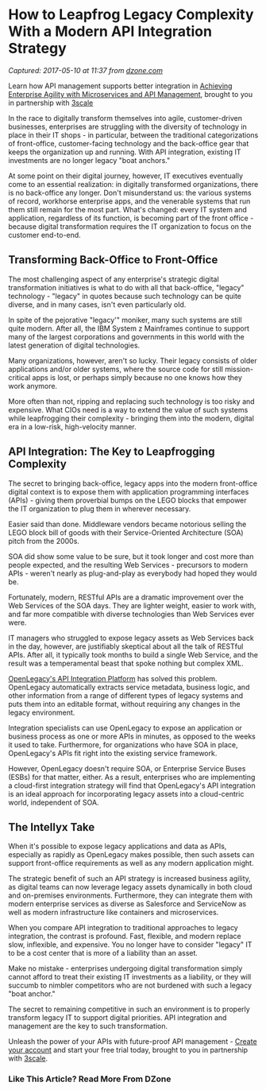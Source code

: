 # How to Leapfrog Legacy Complexity With a Modern API Integration Strategy

_Captured: 2017-05-10 at 11:37 from [dzone.com](https://dzone.com/articles/how-to-leapfrog-legacy-complexity-with-a-modern-ap?utm_medium=twitter&utm_source=dlvr.it&utm_campaign=Feed:%20dzone%2Fintegration)_

Learn how API management supports better integration in [Achieving Enterprise Agility with Microservices and API Management](https://dzone.com/go?i=126027&u=http%3A%2F%2Fpages.3scale.net%2Fmicroservices-api-management-dzinteg.html), brought to you in partnership with [3scale](https://dzone.com/go?i=126027&u=https%3A%2F%2Fwww.3scale.net%2F%3Futm_campaign%3Ddzintegration%26utm_source%3Ddzoneint%26utm_content%3Dbumper)

In the race to digitally transform themselves into agile, customer-driven businesses, enterprises are struggling with the diversity of technology in place in their IT shops - in particular, between the traditional categorizations of front-office, customer-facing technology and the back-office gear that keeps the organization up and running. With API integration, existing IT investments are no longer legacy "boat anchors."

At some point on their digital journey, however, IT executives eventually come to an essential realization: in digitally transformed organizations, there is no back-office any longer. Don't misunderstand us: the various systems of record, workhorse enterprise apps, and the venerable systems that run them still remain for the most part. What's changed: every IT system and application, regardless of its function, is becoming part of the front office - because digital transformation requires the IT organization to focus on the customer end-to-end.

## **Transforming Back-Office to Front-Office**

The most challenging aspect of any enterprise's strategic digital transformation initiatives is what to do with all that back-office, "legacy" technology - "legacy" in quotes because such technology can be quite diverse, and in many cases, isn't even particularly old.

In spite of the pejorative "legacy'" moniker, many such systems are still quite modern. After all, the IBM System z Mainframes continue to support many of the largest corporations and governments in this world with the latest generation of digital technologies.

Many organizations, however, aren't so lucky. Their legacy consists of older applications and/or older systems, where the source code for still mission-critical apps is lost, or perhaps simply because no one knows how they work anymore.

More often than not, ripping and replacing such technology is too risky and expensive. What CIOs need is a way to extend the value of such systems while leapfrogging their complexity - bringing them into the modern, digital era in a low-risk, high-velocity manner.

## **API Integration: The Key to Leapfrogging Complexity**

The secret to bringing back-office, legacy apps into the modern front-office digital context is to expose them with application programming interfaces (APIs) - giving them proverbial bumps on the LEGO blocks that empower the IT organization to plug them in wherever necessary.

Easier said than done. Middleware vendors became notorious selling the LEGO block bill of goods with their Service-Oriented Architecture (SOA) pitch from the 2000s.

SOA did show some value to be sure, but it took longer and cost more than people expected, and the resulting Web Services - precursors to modern APIs - weren't nearly as plug-and-play as everybody had hoped they would be.

Fortunately, modern, RESTful APIs are a dramatic improvement over the Web Services of the SOA days. They are lighter weight, easier to work with, and far more compatible with diverse technologies than Web Services ever were.

IT managers who struggled to expose legacy assets as Web Services back in the day, however, are justifiably skeptical about all the talk of RESTful APIs. After all, it typically took months to build a single Web Service, and the result was a temperamental beast that spoke nothing but complex XML.

[OpenLegacy's API Integration Platform](http://www.openlegacy.com/) has solved this problem. OpenLegacy automatically extracts service metadata, business logic, and other information from a range of different types of legacy systems and puts them into an editable format, without requiring any changes in the legacy environment.

Integration specialists can use OpenLegacy to expose an application or business process as one or more APIs in minutes, as opposed to the weeks it used to take. Furthermore, for organizations who have SOA in place, OpenLegacy's APIs fit right into the existing service framework.

However, OpenLegacy doesn't require SOA, or Enterprise Service Buses (ESBs) for that matter, either. As a result, enterprises who are implementing a cloud-first integration strategy will find that OpenLegacy's API integration is an ideal approach for incorporating legacy assets into a cloud-centric world, independent of SOA.

## **The Intellyx Take**

When it's possible to expose legacy applications and data as APIs, especially as rapidly as OpenLegacy makes possible, then such assets can support front-office requirements as well as any modern application might.

The strategic benefit of such an API strategy is increased business agility, as digital teams can now leverage legacy assets dynamically in both cloud and on-premises environments. Furthermore, they can integrate them with modern enterprise services as diverse as Salesforce and ServiceNow as well as modern infrastructure like containers and microservices.

When you compare API integration to traditional approaches to legacy integration, the contrast is profound. Fast, flexible, and modern replace slow, inflexible, and expensive. You no longer have to consider "legacy" IT to be a cost center that is more of a liability than an asset.

Make no mistake - enterprises undergoing digital transformation simply cannot afford to treat their existing IT investments as a liability, or they will succumb to nimbler competitors who are not burdened with such a legacy "boat anchor."

The secret to remaining competitive in such an environment is to properly transform legacy IT to support digital priorities. API integration and management are the key to such transformation.

Unleash the power of your APIs with future-proof API management - [Create your account](https://dzone.com/go?i=126028&u=http%3A%2F%2Fpages.3scale.net%2Ffuture-proof-api-management-dzinteg.html) and start your free trial today, brought to you in partnership with [3scale](https://dzone.com/go?i=126028&u=https%3A%2F%2Fwww.3scale.net%2F%3Futm_campaign%3Ddzintegration%26utm_source%3Ddzoneint%26utm_content%3Dbumper).

### Like This Article? Read More From DZone
